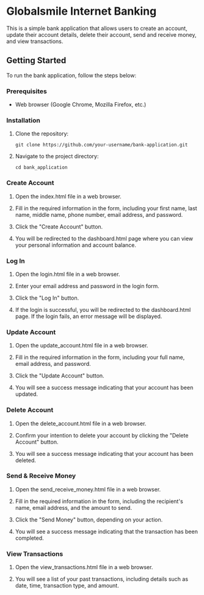# Globalsmile Internet Banking

This is a simple bank application that allows users to create an account, update their account details, delete their account, send and receive money, and view transactions.

## Getting Started

To run the bank application, follow the steps below:

### Prerequisites

- Web browser (Google Chrome, Mozilla Firefox, etc.)

### Installation

1. Clone the repository:

   ```shell
   git clone https://github.com/your-username/bank-application.git
   ```

2. Navigate to the project directory:
   ```shell
   cd bank_application
   ```

### Create Account

1. Open the index.html file in a web browser.

2. Fill in the required information in the form, including your first name, last name, middle name, phone number, email address, and password.

3. Click the "Create Account" button.

4. You will be redirected to the dashboard.html page where you can view your personal information and account balance.

### Log In

1. Open the login.html file in a web browser.

2. Enter your email address and password in the login form.

3. Click the "Log In" button.

4. If the login is successful, you will be redirected to the dashboard.html page. If the login fails, an error message will be displayed.

### Update Account

1. Open the update_account.html file in a web browser.

2. Fill in the required information in the form, including your full name, email address, and password.

3. Click the "Update Account" button.

4. You will see a success message indicating that your account has been updated.

### Delete Account

1. Open the delete_account.html file in a web browser.

2. Confirm your intention to delete your account by clicking the "Delete Account" button.

3. You will see a success message indicating that your account has been deleted.

### Send & Receive Money

1. Open the send_receive_money.html file in a web browser.

2. Fill in the required information in the form, including the recipient's name, email address, and the amount to send.

3. Click the "Send Money" button, depending on your action.

4. You will see a success message indicating that the transaction has been completed.

### View Transactions

1. Open the view_transactions.html file in a web browser.

2. You will see a list of your past transactions, including details such as date, time, transaction type, and amount.
